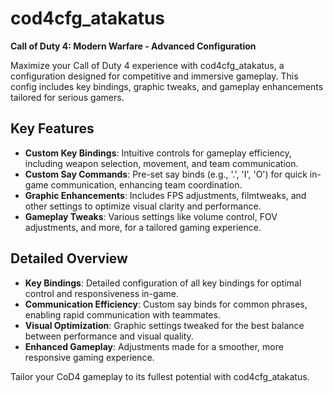 # cod4cfg_atakatus
**Call of Duty 4: Modern Warfare - Advanced Configuration**

Maximize your Call of Duty 4 experience with cod4cfg_atakatus, a configuration designed for competitive and immersive gameplay. This config includes key bindings, graphic tweaks, and gameplay enhancements tailored for serious gamers.

## Key Features

- **Custom Key Bindings**: Intuitive controls for gameplay efficiency, including weapon selection, movement, and team communication.
- **Custom Say Commands**: Pre-set say binds (e.g., '.', 'I', 'O') for quick in-game communication, enhancing team coordination.
- **Graphic Enhancements**: Includes FPS adjustments, filmtweaks, and other settings to optimize visual clarity and performance.
- **Gameplay Tweaks**: Various settings like volume control, FOV adjustments, and more, for a tailored gaming experience.

## Detailed Overview

- **Key Bindings**: Detailed configuration of all key bindings for optimal control and responsiveness in-game.
- **Communication Efficiency**: Custom say binds for common phrases, enabling rapid communication with teammates.
- **Visual Optimization**: Graphic settings tweaked for the best balance between performance and visual quality.
- **Enhanced Gameplay**: Adjustments made for a smoother, more responsive gaming experience.

Tailor your CoD4 gameplay to its fullest potential with cod4cfg_atakatus.
